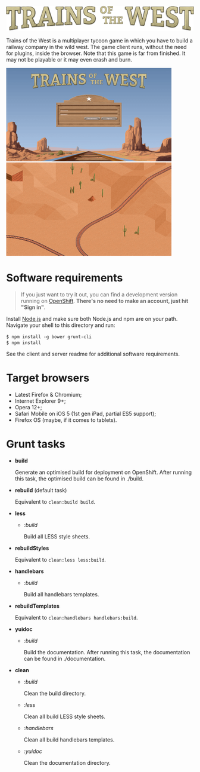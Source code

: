 ![logo]

Trains of the West is a multiplayer tycoon game in which you have to build a railway company in the wild west. The game client runs, without the need for plugins, inside the browser. Note that this game is far from finished. It may not be playable or it may even crash and burn.

[![title screen]][title screen full][![terrain with tracks]][terrain with tracks full]

# Software requirements

> If you just want to try it out, you can find a development version running on [OpenShift][play online]. **There's no need to make an account, just hit "Sign in"**.

Install [Node.js][Node.js homepage] and make sure both Node.js and npm are on your path. Navigate your shell to this directory and run:

```
$ npm install -g bower grunt-cli
$ npm install
```

See the client and server readme for additional software requirements.

# Target browsers

*   Latest Firefox & Chromium;
*   Internet Explorer 9+;
*   Opera 12+;
*   Safari Mobile on iOS 5 (1st gen iPad, partial ES5 support);
*   Firefox OS (maybe, if it comes to tablets).

# Grunt tasks

*   **build**

    Generate an optimised build for deployment on OpenShift. After running this task, the optimised build can be found in ./build.

*   **rebuild** (default task)

    Equivalent to `clean:build build`.

*   **less**

    *   *:build*

        Build all LESS style sheets.

*   **rebuildStyles**

    Equivalent to `clean:less less:build`.

*   **handlebars**

    *   *:build*

        Build all handlebars templates.

*   **rebuildTemplates**

    Equivalent to `clean:handlebars handlebars:build`.

*   **yuidoc**

    *   *:build*

        Build the documentation. After running this task, the documentation can be found in ./documentation.

*   **clean**

    *   *:build*

        Clean the build directory.

    *   *:less*

        Clean all build LESS style sheets.

    *   *:handlebars*

        Clean all build handlebars templates.

    *   *:yuidoc*

        Clean the documentation directory.

[logo]: https://raw.githubusercontent.com/Koekelas/trains-of-the-west/develop/screenshots/logo.png
[title screen]: https://raw.githubusercontent.com/Koekelas/trains-of-the-west/develop/screenshots/screenshot01-thumb.png
[terrain with tracks]: https://raw.githubusercontent.com/Koekelas/trains-of-the-west/develop/screenshots/screenshot02-thumb.png
[title screen full]: https://raw.githubusercontent.com/Koekelas/trains-of-the-west/develop/screenshots/screenshot01.png "Click for Full Resolution"
[terrain with tracks full]: https://raw.githubusercontent.com/Koekelas/trains-of-the-west/develop/screenshots/screenshot02.png "Click for Full Resolution"
[play online]: https://totw-nicodeja.rhcloud.com/ "Play Online"
[Node.js homepage]: http://nodejs.org/ "Node.js Homepage"
